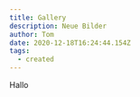 ```yaml
---
title: Gallery
description: Neue Bilder
author: Tom
date: 2020-12-18T16:24:44.154Z
tags:
  - created
---
```

Hallo